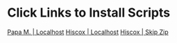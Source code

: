 # Click Links to Install Scripts

[Papa M. | Localhost](https://raw.githubusercontent.com/alanmcginnis/tampermonkey/main/papas-localhost.user.js)
[Hiscox | Localhost](https://raw.githubusercontent.com/alanmcginnis/tampermonkey/main/hiscox-localhost.user.js)
[Hiscox | Skip Zip](https://raw.githubusercontent.com/alanmcginnis/tampermonkey/main/hiscox-skip-step.user.js)